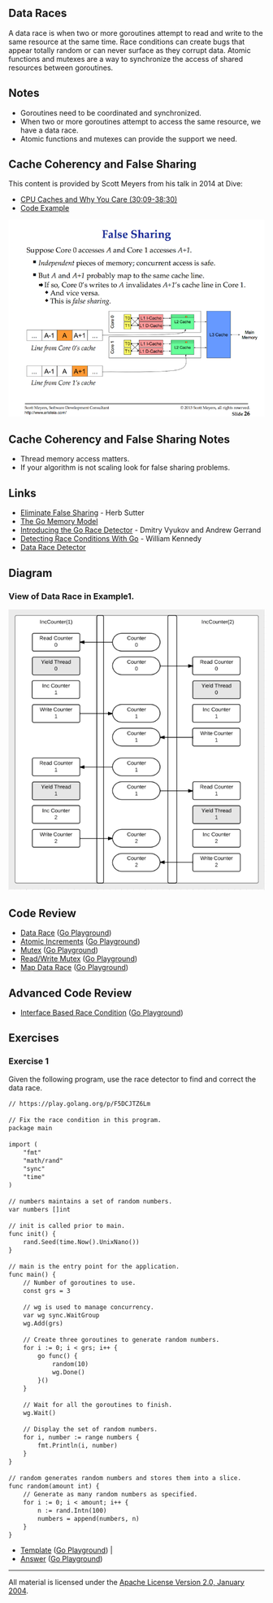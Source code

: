 ## Data Races

A data race is when two or more goroutines attempt to read and write to the same resource at the same time. Race conditions can create bugs that appear totally random or can never surface as they corrupt data. Atomic functions and mutexes are a way to synchronize the access of shared resources between goroutines.

## Notes

* Goroutines need to be coordinated and synchronized.
* When two or more goroutines attempt to access the same resource, we have a data race.
* Atomic functions and mutexes can provide the support we need.

## Cache Coherency and False Sharing
This content is provided by Scott Meyers from his talk in 2014 at Dive:

* [CPU Caches and Why You Care (30:09-38:30)](https://youtu.be/WDIkqP4JbkE?t=1809)
* [Code Example](../../testing/benchmarks/falseshare/README.md)

![figure1](figure1.png)

## Cache Coherency and False Sharing Notes

* Thread memory access matters.
* If your algorithm is not scaling look for false sharing problems.

## Links

* [Eliminate False Sharing](http://www.drdobbs.com/parallel/eliminate-false-sharing/217500206) - Herb Sutter
* [The Go Memory Model](https://golang.org/ref/mem)
* [Introducing the Go Race Detector](http://blog.golang.org/race-detector) - Dmitry Vyukov and Andrew Gerrand
* [Detecting Race Conditions With Go](https://www.ardanlabs.com/blog/2013/09/detecting-race-conditions-with-go.html) - William Kennedy
* [Data Race Detector](https://golang.org/doc/articles/race_detector.html)

## Diagram

### View of Data Race in Example1.

![Ardan Labs](data_race.png)

## Code Review

* [Data Race](example1/example1.go) ([Go Playground](https://play.golang.org/p/zahCnOjS4Q1))
* [Atomic Increments](example2/example2.go) ([Go Playground](https://play.golang.org/p/DkqwruQwS-N))
* [Mutex](example3/example3.go) ([Go Playground](https://play.golang.org/p/T15uvr3SxHa))
* [Read/Write Mutex](example4/example4.go) ([Go Playground](https://play.golang.org/p/_n32wetlmSs))
* [Map Data Race](example5/example5.go) ([Go Playground](https://play.golang.org/p/ktWRjcJWNjw))

## Advanced Code Review

* [Interface Based Race Condition](advanced/example1/example1.go) ([Go Playground](https://play.golang.org/p/fwRTeBQrZVW))

## Exercises

### Exercise 1
Given the following program, use the race detector to find and correct the data race.

	// https://play.golang.org/p/F5DCJTZ6Lm

	// Fix the race condition in this program.
	package main

	import (
		"fmt"
		"math/rand"
		"sync"
		"time"
	)

	// numbers maintains a set of random numbers.
	var numbers []int

	// init is called prior to main.
	func init() {
		rand.Seed(time.Now().UnixNano())
	}

	// main is the entry point for the application.
	func main() {
		// Number of goroutines to use.
		const grs = 3

		// wg is used to manage concurrency.
		var wg sync.WaitGroup
		wg.Add(grs)

		// Create three goroutines to generate random numbers.
		for i := 0; i < grs; i++ {
			go func() {
				random(10)
				wg.Done()
			}()
		}

		// Wait for all the goroutines to finish.
		wg.Wait()

		// Display the set of random numbers.
		for i, number := range numbers {
			fmt.Println(i, number)
		}
	}

	// random generates random numbers and stores them into a slice.
	func random(amount int) {
		// Generate as many random numbers as specified.
		for i := 0; i < amount; i++ {
			n := rand.Intn(100)
			numbers = append(numbers, n)
		}
	}

* [Template](exercises/template1/template1.go) ([Go Playground](https://play.golang.org/p/Mzt11_xe_ou)) |
* [Answer](exercises/exercise1/exercise1.go) ([Go Playground](https://play.golang.org/p/KAakUVF_1k-))
___
All material is licensed under the [Apache License Version 2.0, January 2004](http://www.apache.org/licenses/LICENSE-2.0).
